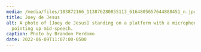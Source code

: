 ```yaml
---
media: /media/files/183872166_113876280855113_6164805657644888451_n.jpg
title: Joey de Jesus
alt: A photo of [Joey de Jesus] standing on a platform with a microphone, finger
  pointing up mid-speech.
caption: Photo by Brandon Perdomo
date: 2022-06-09T11:07:00-0500
---
```

